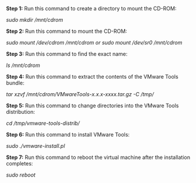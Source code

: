 **Step 1:** Run this command to create a directory to mount the CD-ROM:

*sudo mkdir /mnt/cdrom*
 
**Step 2:** Run this command to mount the CD-ROM:

*sudo mount /dev/cdrom /mnt/cdrom or sudo mount /dev/sr0 /mnt/cdrom*
 
**Step 3:** Run this command to find the exact name:

*ls /mnt/cdrom*
 
**Step 4:** Run this command to extract the contents of the VMware Tools bundle:

*tar xzvf /mnt/cdrom/VMwareTools-x.x.x-xxxx.tar.gz -C /tmp/*

**Step 5:** Run this command to change directories into the VMware Tools distribution:

*cd /tmp/vmware-tools-distrib/*
 
**Step 6:** Run this command to install VMware Tools:

*sudo ./vmware-install.pl*
 
**Step 7:** Run this command to reboot the virtual machine after the installation completes:

*sudo reboot*
